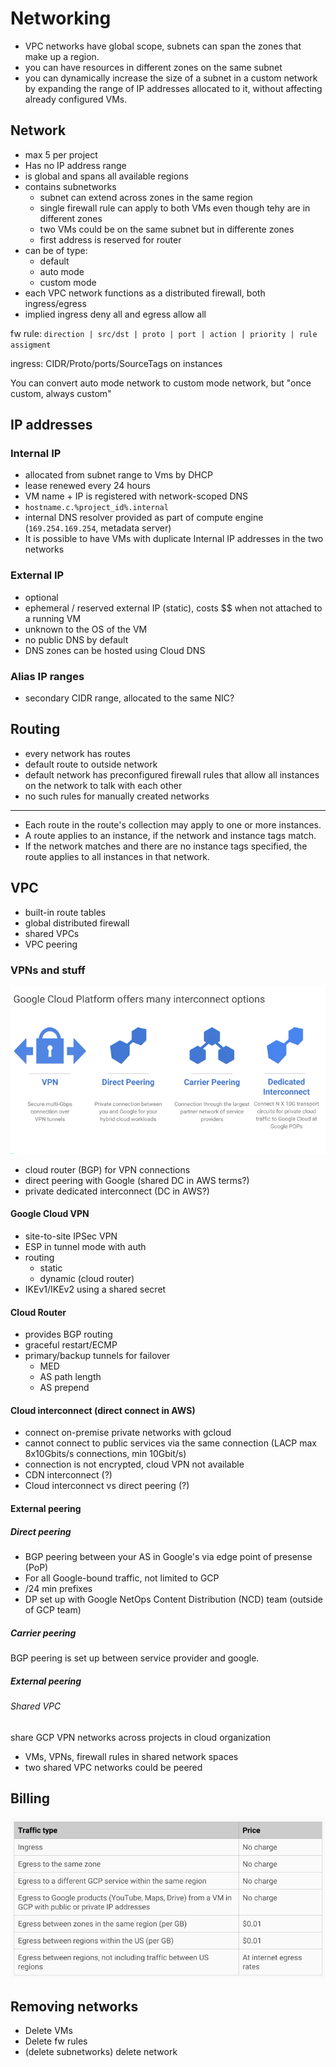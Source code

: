 # Networking

- VPC networks have global scope, subnets can span the zones that make up a region.
- you can have resources in different zones on the same subnet
- you can dynamically increase the size of a subnet in a custom network by expanding the range of IP addresses allocated to it, without affecting already configured VMs.

## Network

- max 5 per project
- Has no IP address range
- is global and spans all available regions
- contains subnetworks
    - subnet can extend across zones in the same region
    - single firewall rule can apply to both VMs even though tehy are in different zones
    - two VMs could be on the same subnet but in differente zones
    - first address is reserved for router
- can be of type:
    - default
    - auto mode
    - custom mode
- each VPC network functions as a distributed firewall, both ingress/egress
- implied ingress deny all and egress allow all

fw rule:
`direction | src/dst | proto | port | action | priority | rule assigment`

ingress: CIDR/Proto/ports/SourceTags on instances

You can convert auto mode network to custom mode network, but "once custom, always custom"

## IP addresses

### Internal IP

- allocated from subnet range to Vms by DHCP
- lease renewed every 24 hours
- VM name + IP is registered with network-scoped DNS
- `hostname.c.%project_id%.internal`
- internal DNS resolver provided as part of compute engine (`169.254.169.254`, metadata server)
- It is possible to have VMs with duplicate Internal IP addresses in the two networks

### External IP

- optional
- ephemeral / reserved external IP (static), costs $$ when not attached to a running VM
- unknown to the OS of the VM
- no public DNS by default
- DNS zones can be hosted using Cloud DNS

### Alias IP ranges

- secondary CIDR range, allocated to the same NIC?

## Routing

- every network has routes
- default route to outside network
- default network has preconfigured firewall rules that allow all instances on the network to talk with each other
- no such rules for manually created networks
---
- Each route in the route's collection may apply to one or more instances.
- A route applies to an instance, if the network and instance tags match.
- If the network matches and there are no instance tags specified, the route applies to all instances in that network.

## VPC

- built-in route tables
- global distributed firewall
- shared VPCs
- VPC peering

### VPNs and stuff

![alt](./images/networking-interconnect.png)

- cloud router (BGP) for VPN connections
- direct peering with Google (shared DC in AWS terms?)
- private dedicated interconnect (DC in AWS?)

#### Google Cloud VPN

- site-to-site IPSec VPN
- ESP in tunnel mode with auth
- routing
    - static
    - dynamic (cloud router)
- IKEv1/IKEv2 using a shared secret

#### Cloud Router

- provides BGP routing
- graceful restart/ECMP
- primary/backup tunnels for failover
    - MED
    - AS path length
    - AS prepend

#### Cloud interconnect (direct connect in AWS)

- connect on-premise private networks with gcloud
- cannot connect to public services via the same connection (LACP max 8x10Gbits/s connections, min 10Gbit/s)
- connection is not encrypted, cloud VPN not available
- CDN interconnect (?)
- Cloud interconnect vs direct peering (?)

#### External peering

##### Direct peering

- BGP peering between your AS in Google's via edge point of presense (PoP)
- For all Google-bound traffic, not limited to GCP
- /24 min prefixes
- DP set up with Google NetOps Content Distribution (NCD) team (outside of GCP team)

##### Carrier peering

BGP peering is set up between service provider and google.

##### External peering

###### Shared VPC

share GCP VPN networks across projects in cloud organization

- VMs, VPNs, firewall rules in shared network spaces
- two shared VPC networks could be peered

## Billing

![alt](./images/networking-billing.png)

## Removing networks

- Delete VMs
- Delete fw rules
- (delete subnetworks) delete network
